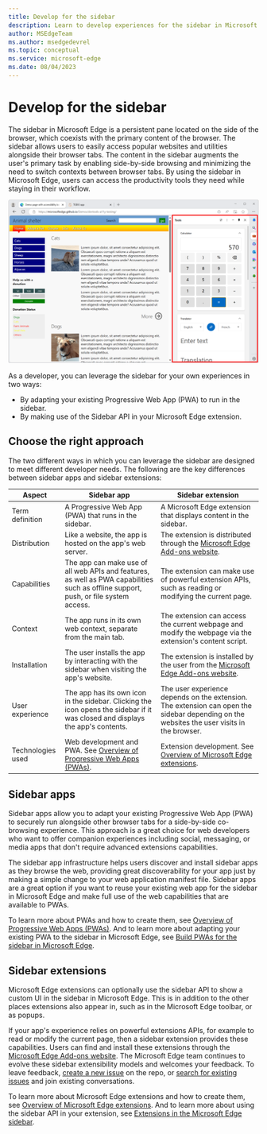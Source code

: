 ```yaml
---
title: Develop for the sidebar
description: Learn to develop experiences for the sidebar in Microsoft Edge, by either installing a Progressive Web App, or using the extension sidebar API.
author: MSEdgeTeam
ms.author: msedgedevrel
ms.topic: conceptual
ms.service: microsoft-edge
ms.date: 08/04/2023
---
```

# Develop for the sidebar

The sidebar in Microsoft Edge is a persistent pane located on the side of the browser, which coexists with the primary content of the browser. The sidebar allows users to easily access popular websites and utilities alongside their browser tabs. The content in the sidebar augments the user's primary task by enabling side-by-side browsing and minimizing the need to switch contexts between browser tabs. By using the sidebar in Microsoft Edge, users can access the productivity tools they need while staying in their workflow.

![The sidebar in Microsoft Edge, showing useful tools, alongside the main tab](./sidebar-images/sidebar.png)

As a developer, you can leverage the sidebar for your own experiences in two ways:

* By adapting your existing Progressive Web App (PWA) to run in the sidebar.
* By making use of the Sidebar API in your Microsoft Edge extension.


<!-- ====================================================================== -->
## Choose the right approach

The two different ways in which you can leverage the sidebar are designed to meet different developer needs. The following are the key differences between sidebar apps and sidebar extensions:

| Aspect | Sidebar app | Sidebar extension |
|---|---|---|
| Term definition | A Progressive Web App (PWA) that runs in the sidebar. | A Microsoft Edge extension that displays content in the sidebar. |
| Distribution | Like a website, the app is hosted on the app's web server. | The extension is distributed through the [Microsoft Edge Add-ons website](https://microsoftedge.microsoft.com/addons/Microsoft-Edge-Extensions-Home). |
| Capabilities | The app can make use of all web APIs and features, as well as PWA capabilities such as offline support, push, or file system access. | The extension can make use of powerful extension APIs, such as reading or modifying the current page. |
| Context | The app runs in its own web context, separate from the main tab. | The extension can access the current webpage and modify the webpage via the extension's content script. |
| Installation | The user installs the app by interacting with the sidebar when visiting the app's website. | The extension is installed by the user from the [Microsoft Edge Add-ons website](https://microsoftedge.microsoft.com/addons/Microsoft-Edge-Extensions-Home). |
| User experience | The app has its own icon in the sidebar. Clicking the icon opens the sidebar if it was closed and displays the app's contents. | The user experience depends on the extension. The extension can open the sidebar depending on the websites the user visits in the browser. |
| Technologies used | Web development and PWA. See [Overview of Progressive Web Apps (PWAs)](../progressive-web-apps-chromium/index.md). | Extension development.  See [Overview of Microsoft Edge extensions](../extensions-chromium/index.md). |


<!-- ====================================================================== -->
## Sidebar apps

Sidebar apps allow you to adapt your existing Progressive Web App (PWA) to securely run alongside other browser tabs for a side-by-side co-browsing experience. This approach is a great choice for web developers who want to offer companion experiences including social, messaging, or media apps that don't require advanced extensions capabilities.

The sidebar app infrastructure helps users discover and install sidebar apps as they browse the web, providing great discoverability for your app just by making a simple change to your web application manifest file. Sidebar apps are a great option if you want to reuse your existing web app for the sidebar in Microsoft Edge and make full use of the web capabilities that are available to PWAs.

To learn more about PWAs and how to create them, see [Overview of Progressive Web Apps (PWAs)](../progressive-web-apps-chromium/index.md). And to learn more about adapting your existing PWA to the sidebar in Microsoft Edge, see [Build PWAs for the sidebar in Microsoft Edge](../progressive-web-apps-chromium/how-to/sidebar.md).


<!-- ====================================================================== -->
## Sidebar extensions

Microsoft Edge extensions can optionally use the sidebar API to show a custom UI in the sidebar in Microsoft Edge. This is in addition to the other places extensions also appear in, such as in the Microsoft Edge toolbar, or as popups.

If your app's experience relies on powerful extensions APIs, for example to read or modify the current page, then a sidebar extension provides these capabilities. Users can find and install these extensions through the [Microsoft Edge Add-ons website](https://microsoftedge.microsoft.com/addons/Microsoft-Edge-Extensions-Home). The Microsoft Edge team continues to evolve these sidebar extensibility models and welcomes your feedback. To leave feedback, [create a new issue](https://github.com/MicrosoftEdge/MSEdgeExplainers/issues/new/) on the repo, or [search for existing issues](https://github.com/MicrosoftEdge/MSEdgeExplainers/issues) and join existing conversations.

To learn more about Microsoft Edge extensions and how to create them, see [Overview of Microsoft Edge extensions](../extensions-chromium/index.md). And to learn more about using the sidebar API in your extension, see [Extensions in the Microsoft Edge sidebar](../extensions-chromium/developer-guide/sidebar.md).

